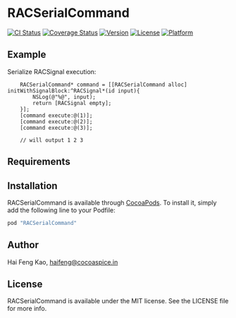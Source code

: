 # RACSerialCommand

[![CI Status](http://img.shields.io/travis/haifengkao/RACSerialCommand.svg?style=flat)](https://travis-ci.org/haifengkao/RACSerialCommand)
[![Coverage Status](https://coveralls.io/repos/haifengkao/RACSerialCommand/badge.svg?branch=master&service=github)](https://coveralls.io/github/haifengkao/RACSerialCommand?branch=master)
[![Version](https://img.shields.io/cocoapods/v/RACSerialCommand.svg?style=flat)](http://cocoapods.org/pods/RACSerialCommand)
[![License](https://img.shields.io/cocoapods/l/RACSerialCommand.svg?style=flat)](http://cocoapods.org/pods/RACSerialCommand)
[![Platform](https://img.shields.io/cocoapods/p/RACSerialCommand.svg?style=flat)](http://cocoapods.org/pods/RACSerialCommand)

## Example

Serialize RACSignal execution:
``` objc
    RACSerialCommand* command = [[RACSerialCommand alloc] initWithSignalBlock:^RACSignal*(id input){
        NSLog(@"%@", input);
        return [RACSignal empty];
    }];
    [command execute:@(1)];
    [command execute:@(2)];
    [command execute:@(3)];
    
    // will output 1 2 3
```

## Requirements

## Installation

RACSerialCommand is available through [CocoaPods](http://cocoapods.org). To install
it, simply add the following line to your Podfile:

```ruby
pod "RACSerialCommand"
```

## Author

Hai Feng Kao, haifeng@cocoaspice.in

## License

RACSerialCommand is available under the MIT license. See the LICENSE file for more info.
